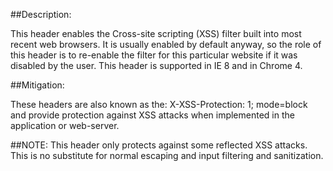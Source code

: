 ##Description:

This header enables the Cross-site scripting (XSS) filter built into most recent
web browsers. It is usually enabled by default anyway, so the role of this header is to re-enable the filter for this particular website if it was disabled by the user. This header is supported in IE 8 and in Chrome 4.

##Mitigation:

These headers are also known as the: X-XSS-Protection: 1; mode=block and provide protection against XSS attacks when implemented in the application or web-server.

##NOTE:
This header only protects against some reflected XSS attacks. This is no substitute for normal escaping and input filtering and sanitization.
